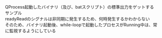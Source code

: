 QProcess起動したバイナリ（及び、batスクリプト）の標準出力をゲットするサンプル<br>
readyReadのシグナルは非同期に発生するため、何時発生するかわからない<br>
そのため、バイナリ起動後、while-loopで起動したプロセスがRunning中は、常に監視するようにしている<br>
